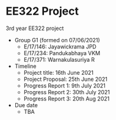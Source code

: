 # EE322 Project

3rd year EE322 project

- Group G1 (formed on 07/06/2021)
  - E/17/146: Jayawickrama JPD
  - E/17/234: Pandukabhaya VKM
  - E/17/371: Warnakulasuriya R
- Timeline
  - Project title: 16th June 2021
  - Project Proposal: 25th June 2021
  - Progress Report 1: 9th July 2021
  - Progress Report 2: 30th July 2021
  - Progress Report 3: 20th Aug 2021
- Due date
  - TBA

